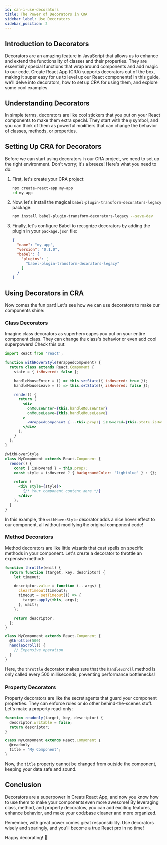 ```yaml
---
id: can-i-use-decorators
title: The Power of Decorators in CRA
sidebar_label: Use Decorators
sidebar_position: 2
---
```



## Introduction to Decorators

Decorators are an amazing feature in JavaScript that allows us to enhance and extend the functionality of classes and their properties. They are essentially special functions that wrap around components and add magic to our code. Create React App (CRA) supports decorators out of the box, making it super easy for us to level up our React components! In this guide, we'll delve into decorators, how to set up CRA for using them, and explore some cool examples.

## Understanding Decorators

In simple terms, decorators are like cool stickers that you put on your React components to make them extra special. They start with the `@` symbol, and you can think of them as powerful modifiers that can change the behavior of classes, methods, or properties.

## Setting Up CRA for Decorators

Before we can start using decorators in our CRA project, we need to set up the right environment. Don't worry; it's a breeze! Here's what you need to do:

1. First, let's create your CRA project:

   ```bash
   npx create-react-app my-app
   cd my-app
   ```

2. Now, let's install the magical `babel-plugin-transform-decorators-legacy` package:

   ```bash
   npm install babel-plugin-transform-decorators-legacy --save-dev
   ```

3. Finally, let's configure Babel to recognize decorators by adding the plugin in your `package.json` file:

   ```json title="package.json"
   {
     "name": "my-app",
     "version": "0.1.0",
     "babel": {
       "plugins": [
         "babel-plugin-transform-decorators-legacy"
       ]
     }
   }
   ```

## Using Decorators in CRA

Now comes the fun part! Let's see how we can use decorators to make our components shine:

### Class Decorators

Imagine class decorators as superhero capes you put on your entire component class. They can change the class's behavior or even add cool superpowers! Check this out:

```jsx title="MyComponent.jsx"
import React from 'react';

function withHoverStyle(WrappedComponent) {
  return class extends React.Component {
    state = { isHovered: false };

    handleMouseEnter = () => this.setState({ isHovered: true });
    handleMouseLeave = () => this.setState({ isHovered: false });

    render() {
      return (
        <div
          onMouseEnter={this.handleMouseEnter}
          onMouseLeave={this.handleMouseLeave}
        >
          <WrappedComponent {...this.props} isHovered={this.state.isHovered} />
        </div>
      );
    }
  };
}

@withHoverStyle
class MyComponent extends React.Component {
  render() {
    const { isHovered } = this.props;
    const style = isHovered ? { backgroundColor: 'lightblue' } : {};

    return (
      <div style={style}>
        {/* Your component content here */}
      </div>
    );
  }
}
```

In this example, the `withHoverStyle` decorator adds a nice hover effect to our component, all without modifying the original component code!

### Method Decorators

Method decorators are like little wizards that cast spells on specific methods in your component. Let's create a decorator to throttle an expensive method:

```jsx title="MyComponent.jsx"
function throttle(wait) {
  return function (target, key, descriptor) {
    let timeout;

    descriptor.value = function (...args) {
      clearTimeout(timeout);
      timeout = setTimeout(() => {
        target.apply(this, args);
      }, wait);
    };

    return descriptor;
  };
}

class MyComponent extends React.Component {
  @throttle(500)
  handleScroll() {
    // Expensive operation
  }
}
```

Here, the `throttle` decorator makes sure that the `handleScroll` method is only called every 500 milliseconds, preventing performance bottlenecks!

### Property Decorators

Property decorators are like the secret agents that guard your component properties. They can enforce rules or do other behind-the-scenes stuff. Let's make a property read-only:

```jsx title="MyComponent.jsx"
function readonly(target, key, descriptor) {
  descriptor.writable = false;
  return descriptor;
}

class MyComponent extends React.Component {
  @readonly
  title = 'My Component';
}
```

Now, the `title` property cannot be changed from outside the component, keeping your data safe and sound.

## Conclusion

Decorators are a superpower in Create React App, and now you know how to use them to make your components even more awesome! By leveraging class, method, and property decorators, you can add exciting features, enhance behavior, and make your codebase cleaner and more organized.

Remember, with great power comes great responsibility. Use decorators wisely and sparingly, and you'll become a true React pro in no time!

Happy decorating! 🎉
